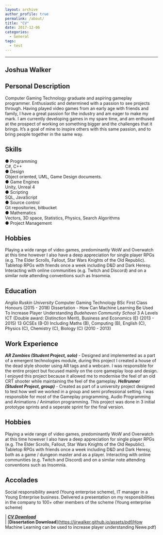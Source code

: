 ```yaml
---
layout: archive
author_profile: true
permalink: /about/
title: "CV"
date: 2017-12-06
categories:
  - General
tags:
  - test
---
```

------
## Joshua Walker
## Personal Description
Computer Gaming Technology graduate and aspiring gameplay programmer. Enthusiastic and determined
with a passion to see projects through. Having played video games from an early age with friends and
family, I have a great passion for the industry and am eager to make my mark. I am currently developing
games in my spare time, and am enthused at the prospect of working on something bigger and the
challenges that it brings. It’s a goal of mine to inspire others with this same passion, and to bring people
together in the same way.
## Skills
● Programming  
C#, C++  
● Design  
Object oriented, UML, Game Design
documents.  
● Game Engines  
Unity, Unreal 4  
● Scripting  
SQL, JavaScript  
● Source control  
Git repositories, bitbucket  
● Mathematics  
Vectors, 3D space, Statistics, Physics, Search Algorithms  
● Project Management  

## Hobbies
Playing a wide range of video games, predominantly WoW and Overwatch at this time however I also have a deep appreciation for single player RPGs (e.g. The Elder Scrolls, Fallout, Star Wars Knights of the Old Republic).  
Tabletop RPGs with friends once a week including D&D and Dark Heresy.  
Interacting with online communities (e.g. Twitch and Discord) and on a similar note attending conventions such as Insomnia.  

## Education
*Anglia Ruskin University*
Computer Gaming Technology BSc First Class Honours (2015 - 2018)
Dissertation - How Can Machine Learning Be Used To Increase Player Understanding
*Budehaven Community School*
3 A Levels ICT (Double award: Distinction Merit), Business and Economics (E) (2013 - 2015)
13 GCSEs (B-D) Including Maths (B), Computing (B), English (C), Physics (C), Chemistry (C),
Biology (C) (2010 - 2013)


## Work Experience
***AR Zombies (Student Project, solo)*** - Designed and implemented as a part of a emergent technologies
module, during this project I created a house of the dead style shooter using AR tags and a webcam. I was
responsible for the entire project but focused mainly on the core gameplay loop and design. I enjoyed this
project because it allowed me to modernise the feel of an old CRT shooter while maintaining the feel of the
gameplay.
***Hellrunner (Student Project, group)*** - Created as part of a university project designed to test how well we
worked in a group and semi professional setting. I was responsible for most of the Gameplay
programming, Audio Programming and Animations / Animation programming. This project was done in 3
initial prototype sprints and a seperate sprint for the final version.
## Hobbies
Playing a wide range of video games, predominantly WoW and Overwatch at this time however I also have
a deep appreciation for single player RPGs (e.g. The Elder Scrolls, Fallout, Star Wars Knights of the Old
Republic).
Tabletop RPGs with friends once a week including D&D and Dark Heresy, both as a game / dungeon
master and as a player.
Interacting with online communities (e.g. Twitch and Discord) and on a similar note attending conventions
such as Insomnia.

## Accolades
Social responsibility award (Young enterprise scheme), IT manager in a Young Enterprise business.
Delivered a presentation on my responsibilities in the company to 100+ other members of the scheme (Young enterprise scheme)

 | [**_CV Download_**](https://jjrwalker.github.io/assets/pdf/CV.pdf)  
 | [**Dissertation Download**](https://jjrwalker.github.io/assets/pdf/How Machine Learning can be used to increase player understanding Newe.pdf)

